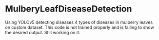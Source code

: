 # MulberyLeafDiseaseDetection
Using YOLOv5 detecting diseases 4 types of diseases in mulberry leaves on custom dataset. This code is not trained properly and is failing to show the desired output. Still working on it.
